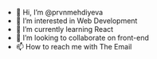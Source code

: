 - 👋 Hi, I’m @prvnmehdiyeva
- 👀 I’m interested in Web Development
- 🌱 I’m currently learning React
- 💞️ I’m looking to collaborate on front-end
- 📫 How to reach me with The Email

